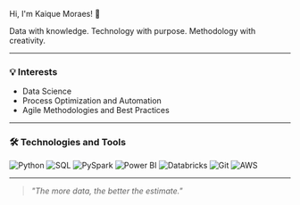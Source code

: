 Hi, I'm Kaique Moraes! 🔢

Data with knowledge. Technology with purpose. Methodology with creativity.

---

### 💡 Interests

- Data Science
- Process Optimization and Automation
- Agile Methodologies and Best Practices
---

### 🛠️ Technologies and Tools

![Python](https://img.shields.io/badge/Python-3776AB?style=flat&logo=python&logoColor=white)
![SQL](https://img.shields.io/badge/SQL-4479A1?style=flat&logo=postgresql&logoColor=white)
![PySpark](https://img.shields.io/badge/PySpark-E25A1C?style=flat&logo=apache-spark&logoColor=white)
![Power BI](https://img.shields.io/badge/Power%20BI-F2C811?style=flat&logo=power-bi&logoColor=black)
![Databricks](https://img.shields.io/badge/Databricks-FF6F20?style=flat&logo=databricks&logoColor=white)
![Git](https://img.shields.io/badge/Git-F05032?style=flat&logo=git&logoColor=white)
![AWS](https://img.shields.io/badge/AWS-232F3E?style=flat&logo=amazonaws&logoColor=white)

---

> _"The more data, the better the estimate."_
